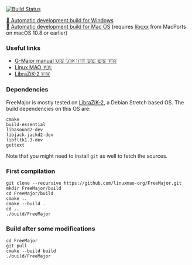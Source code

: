 [![Build Status](https://semaphoreci.com/api/v1/jpcima/freemajor/branches/master/badge.svg)](https://semaphoreci.com/jpcima/freemajor)

[:floppy_disk: Automatic development build for Windows](http://jpcima.sdf1.org/software/development/FreeMajor/FreeMajor-dev-win32.zip)  
[:floppy_disk: Automatic development build for Mac OS](http://jpcima.sdf1.org/software/development/FreeMajor/FreeMajor-dev-mac.zip) (requires [libcxx](https://trac.macports.org/wiki/LibcxxOnOlderSystems) from MacPorts on macOS 10.8 or earlier)

### Useful links

- [G-Major manual :us: :jp: :it: :de: :es: :fr:](https://www.tcelectronic.com/Categories/Tcelectronic/Guitar/Effects-Processors/G-MAJOR/p/HE066/Downloads)
- [Linux MAO :fr:](http://linuxmao.org/FreeMajor)
- [LibraZiK-2 :fr:](http://librazik.tuxfamily.org/doc2/logiciels/freemajor)

### Dependencies
FreeMajor is mostly tested on [LibraZiK-2](http://librazik.tuxfamily.org/), a Debian Stretch based OS.
The build dependencies on this OS are:
```
cmake
build-essential
libasound2-dev
libjack-jackd2-dev
libfltk1.3-dev
gettext
```
Note that you might need to install `git` as well to fetch the sources.

### First compilation

```
git clone --recursive https://github.com/linuxmao-org/FreeMajor.git
mkdir FreeMajor/build
cd FreeMajor/build
cmake ..
cmake --build .
cd ..
./build/FreeMajor
```
### Build after some modifications

```
cd FreeMajor
git pull
cmake --build build
./build/FreeMajor
```
